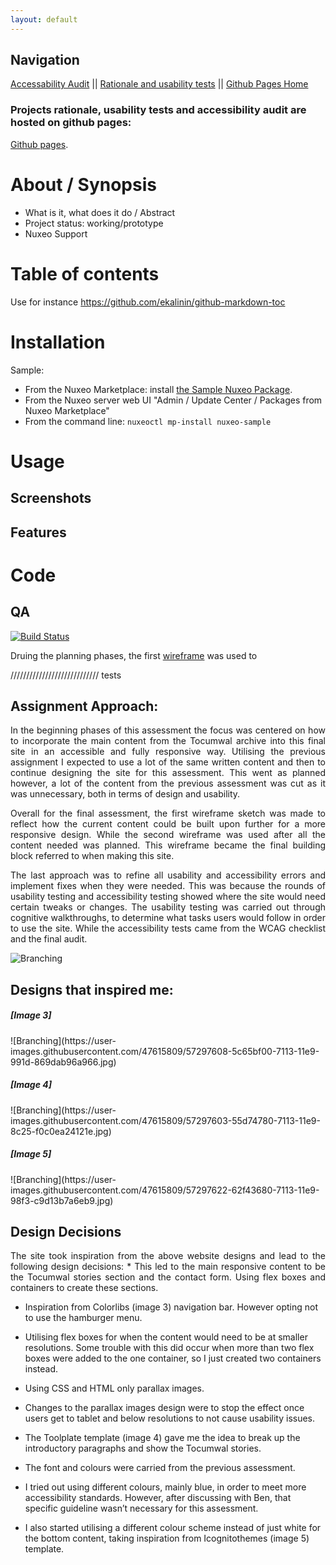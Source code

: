 ```yaml
---
layout: default
---
```


## Navigation 
[Accessability Audit](https://hluce1.github.io/week4/audit/) || [Rationale and usability tests](https://hluce1.github.io/week4/rationale/) || [Github Pages Home](https://hluce1.github.io/week4/)

### Projects rationale, usability tests and accessibility audit are hosted on github pages:
[Github pages](https://hluce1.github.io/Front-end-Website-Project/).

# About / Synopsis

* What is it, what does it do / Abstract
* Project status: working/prototype
* Nuxeo Support

# Table of contents

Use for instance https://github.com/ekalinin/github-markdown-toc

# Installation

Sample:
- From the Nuxeo Marketplace: install [the Sample Nuxeo Package](https://connect.nuxeo.com/nuxeo/site/marketplace/package/nuxeo-sample).
- From the Nuxeo server web UI "Admin / Update Center / Packages from Nuxeo Marketplace"
- From the command line: `nuxeoctl mp-install nuxeo-sample`

# Usage
## Screenshots
## Features

# Code
## QA

[![Build Status](https://qa.nuxeo.org/jenkins/buildStatus/icon?job=addons_nuxeo-sample-project-master)](https://qa.nuxeo.org/jenkins/job/addons_nuxeo-sample-project-master/)


Druing the planning phases, the first [wireframe](https://user-images.githubusercontent.com/47615809/57193719-c8b0b900-6f81-11e9-9fb4-82ec09d8e50b.png) was used to 

//////////////////////////// tests 

<h2>Assignment Approach:</h2>

<p align="justify">In the beginning phases of this assessment the focus was centered on how to incorporate the main content from the Tocumwal archive into this final site in an accessible and fully responsive way. Utilising the previous assignment I expected to use a lot of the same written content and then to continue designing the site for this assessment. This went as planned however, a lot of the content from the previous assessment was cut as it was unnecessary, both in terms of design and usability. </p>

<p align="justify">Overall for the final assessment, the first wireframe sketch was made to reflect how the current content could be built upon further for a more responsive design. While the second wireframe was used after all the content needed was planned. This wireframe became the final building block referred to when making this site.</p>

<p align="justify">The last approach was to refine all usability and accessibility errors and implement fixes when they were needed. This was because the rounds of usability testing and accessibility testing showed where the site would need certain tweaks or changes. The usability testing was carried out through cognitive walkthroughs, to determine what tasks users would follow in order to use the site. While the accessibility tests came from the WCAG checklist and the final audit.</p>

![Branching](https://user-images.githubusercontent.com/47615809/57345253-7cd25f80-718d-11e9-8560-c1b9ed94d48d.png)

<h2>Designs that inspired me:</h2>

<h5> [Image 3] </h5>
![Branching](https://user-images.githubusercontent.com/47615809/57297608-5c65bf00-7113-11e9-991d-869dab96a966.jpg)

<h5> [Image 4] </h5>
![Branching](https://user-images.githubusercontent.com/47615809/57297603-55d74780-7113-11e9-8c25-f0c0ea24121e.jpg)

<h5> [Image 5] </h5>
![Branching](https://user-images.githubusercontent.com/47615809/57297622-62f43680-7113-11e9-98f3-c9d13b7a6eb9.jpg)

<h2> Design Decisions </h2>

<p align="justify">The site took inspiration from the above website designs and lead to the following design decisions: 
* This led to the main responsive content to be the Tocumwal stories section and the contact form. Using flex boxes and containers to create these sections. 
  
* Inspiration from Colorlibs (image 3) navigation bar. However opting not to use the hamburger menu. 

*	Utilising flex boxes for when the content would need to be at smaller resolutions. Some trouble with this did occur when more than two flex boxes were added to the one container, so I just created two containers instead. 

*	Using CSS and HTML only parallax images.

*	Changes to the parallax images design were to stop the effect once users get to tablet and below resolutions to not cause usability issues. 

*	The Toolplate template (image 4) gave me the idea to break up the introductory paragraphs and show the Tocumwal stories. 
*	The font and colours were carried from the previous assessment.

*	I tried out using different colours, mainly blue, in order to meet more accessibility standards. However, after discussing with Ben, that specific guideline wasn’t necessary for this assessment. 

*	I also started utilising a different colour scheme instead of just white for the bottom content, taking inspiration from Icognitothemes (image 5) template. 
</p>




